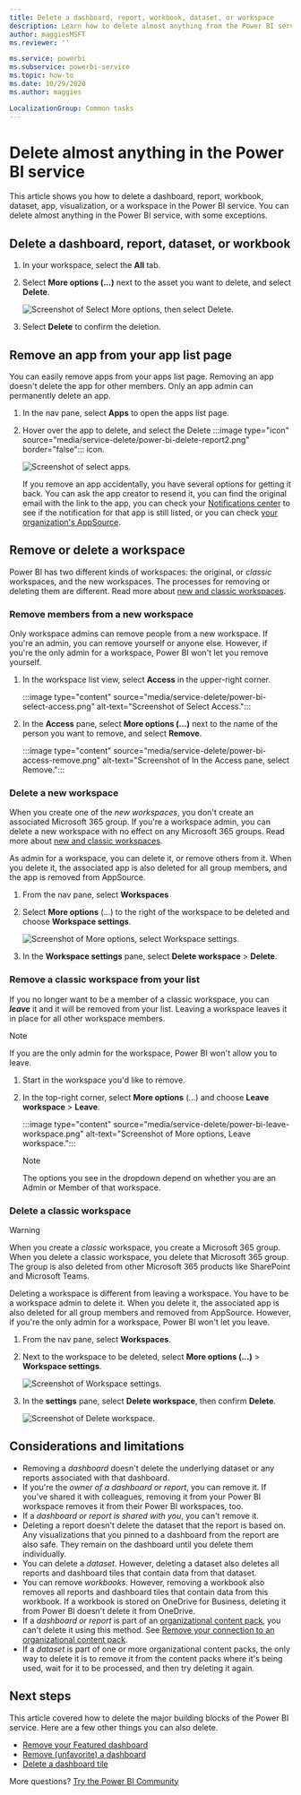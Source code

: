 ```yaml
---
title: Delete a dashboard, report, workbook, dataset, or workspace
description: Learn how to delete almost anything from the Power BI service.
author: maggiesMSFT
ms.reviewer: ''

ms.service: powerbi
ms.subservice: powerbi-service
ms.topic: how-to
ms.date: 10/29/2020
ms.author: maggies

LocalizationGroup: Common tasks
---
```

# Delete almost anything in the Power BI service
This article shows you how to delete a dashboard, report, workbook, dataset, app, visualization, or a workspace in the Power BI service. You can delete almost anything in the Power BI service, with some exceptions. 

## Delete a dashboard, report, dataset, or workbook

1. In your workspace, select the **All** tab.
1. Select **More options (...)** next to the asset you want to delete, and select **Delete**.

    ![Screenshot of Select More options, then select Delete.](media/service-delete/power-bi-delete-dashboard.png)

1. Select **Delete** to confirm the deletion.

## Remove an app from your app list page

You can easily remove apps from your apps list page. Removing an app doesn't delete the app for other members. Only an app admin can permanently delete an app.

1. In the nav pane, select **Apps** to open the apps list page.
2. Hover over the app to delete, and select the Delete :::image type="icon" source="media/service-delete/power-bi-delete-report2.png" border="false":::  icon.

   ![Screenshot of select apps.](media/service-delete/power-bi-delete-app.png)

   If you remove an app accidentally, you have several options for getting it back.  You can ask the app creator to resend it, you can find the original email with the link to the app, you can check your [Notifications center](../consumer/end-user-notification-center.md) to see if the notification for that app is still listed, or you can check [your organization's AppSource](../consumer/end-user-apps.md).

## Remove or delete a workspace

Power BI has two different kinds of workspaces: the original, or *classic* workspaces, and the new workspaces. The processes for removing or deleting them are different. Read more about [new and classic workspaces](../collaborate-share/service-new-workspaces.md).

### Remove members from a new workspace

Only workspace admins can remove people from a new workspace. If you're an admin, you can remove yourself or anyone else. However, if you're the only admin for a workspace, Power BI won't let you remove yourself.

1. In the workspace list view, select **Access** in the upper-right corner.

    :::image type="content" source="media/service-delete/power-bi-select-access.png" alt-text="Screenshot of Select Access.":::

1. In the **Access** pane, select **More options (...)** next to the name of the person you want to remove, and select **Remove**.

    :::image type="content" source="media/service-delete/power-bi-access-remove.png" alt-text="Screenshot of In the Access pane, select Remove.":::

### Delete a new workspace

When you create one of the *new workspaces*, you don't create an associated Microsoft 365 group. If you're a workspace admin, you can delete a new workspace with no effect on any Microsoft 365 groups. Read more about [new and classic workspaces](../collaborate-share/service-new-workspaces.md).

As admin for a workspace, you can delete it, or remove others from it. When you delete it, the associated app is also deleted for all group members, and the app is removed from AppSource. 

1. From the nav pane, select **Workspaces**

2. Select **More options** (...) to the right of the workspace to be deleted and choose **Workspace settings**.

    ![Screenshot of More options, select Workspace settings.](media/service-delete/power-bi-delete-workspace.png)

3. In the **Workspace settings** pane, select **Delete workspace** > **Delete**.

### Remove a classic workspace from your list

If you no longer want to be a member of a classic workspace, you can ***leave*** it and it will be removed from your list. Leaving a workspace leaves it in place for all other workspace members.  

> [!NOTE]
> If you are the only admin for the workspace, Power BI won't allow you to leave.
>

1. Start in the workspace you'd like to remove.

2. In the top-right corner, select **More options** (...) and choose **Leave workspace** > **Leave**.

      :::image type="content" source="media/service-delete/power-bi-leave-workspace.png" alt-text="Screenshot of More options, Leave workspace.":::

   > [!NOTE]
   > The options you see in the dropdown depend on whether you are an Admin or Member of that workspace.
   >

### Delete a classic workspace

> [!WARNING]
> When you create a *classic* workspace, you create a Microsoft 365 group. When you delete a classic workspace, you delete that Microsoft 365 group. The group is also deleted from other Microsoft 365 products like SharePoint and Microsoft Teams.
> 

Deleting a workspace is different from leaving a workspace. You have to be a workspace admin to delete it. When you delete it, the associated app is also deleted for all group members and removed from AppSource. However, if you're the only admin for a workspace, Power BI won't let you leave.

1. From the nav pane, select **Workspaces**.

2. Next to the workspace to be deleted, select **More options (...)** > **Workspace settings**.

    ![Screenshot of Workspace settings.](media/service-delete/power-bi-workspace-settings-classic.png)

3. In the **settings** pane, select **Delete workspace**, then confirm **Delete**.

    ![Screenshot of Delete workspace.](media/service-delete/power-bi-delete-classic-workspace.png)


## Considerations and limitations

- Removing a *dashboard* doesn't delete the underlying dataset or any reports associated with that dashboard.
- If you're the *owner of a dashboard or report*, you can remove it. If you've shared it with colleagues, removing it from your Power BI workspace removes it from their Power BI workspaces, too.
- If a *dashboard or report is shared with you*, you can't remove it.
- Deleting a report doesn't delete the dataset that the report is based on.  Any visualizations that you pinned to a dashboard from the report are also safe. They remain on the dashboard until you delete them individually.
- You can delete a *dataset*. However, deleting a dataset also deletes all reports and dashboard tiles that contain data from that dataset.
- You can remove *workbooks*. However, removing a workbook also removes all reports and dashboard tiles that contain data from this workbook. If a workbook is stored on OneDrive for Business, deleting it from Power BI doesn't delete it from OneDrive.
- If a *dashboard or report* is part of an [organizational content pack](../collaborate-share/service-organizational-content-pack-disconnect.md), you can't delete it using this method.  See [Remove your connection to an organizational content pack](../collaborate-share/service-organizational-content-pack-disconnect.md).
- If a *dataset* is part of one or more organizational content packs, the only way to delete it is to remove it from the content packs where it's being used, wait for it to be processed, and then try deleting it again.

## Next steps

This article covered how to delete the major building blocks of the Power BI service. Here are a few other things you can also delete.  

- [Remove your Featured dashboard](../consumer/end-user-featured.md)
- [Remove (unfavorite) a dashboard](../consumer/end-user-favorite.md)
- [Delete a dashboard tile](service-dashboard-edit-tile.md)

More questions? [Try the Power BI Community](https://community.powerbi.com/)